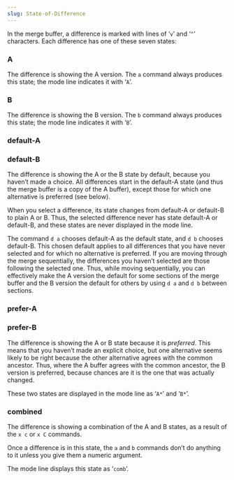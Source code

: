 ```yaml
---
slug: State-of-Difference
---
```


In the merge buffer, a difference is marked with lines of ‘`v`’ and ‘`^`’ characters. Each difference has one of these seven states:

### A

The difference is showing the A version. The `a` command always produces this state; the mode line indicates it with ‘`A`’.

### B

The difference is showing the B version. The `b` command always produces this state; the mode line indicates it with ‘`B`’.

### default-A

### default-B

The difference is showing the A or the B state by default, because you haven’t made a choice. All differences start in the default-A state (and thus the merge buffer is a copy of the A buffer), except those for which one alternative is preferred (see below).

When you select a difference, its state changes from default-A or default-B to plain A or B. Thus, the selected difference never has state default-A or default-B, and these states are never displayed in the mode line.

The command `d a` chooses default-A as the default state, and `d b` chooses default-B. This chosen default applies to all differences that you have never selected and for which no alternative is preferred. If you are moving through the merge sequentially, the differences you haven’t selected are those following the selected one. Thus, while moving sequentially, you can effectively make the A version the default for some sections of the merge buffer and the B version the default for others by using `d a` and `d b` between sections.

### prefer-A

### prefer-B

The difference is showing the A or B state because it is *preferred*. This means that you haven’t made an explicit choice, but one alternative seems likely to be right because the other alternative agrees with the common ancestor. Thus, where the A buffer agrees with the common ancestor, the B version is preferred, because chances are it is the one that was actually changed.

These two states are displayed in the mode line as ‘`A*`’ and ‘`B*`’.

### combined

The difference is showing a combination of the A and B states, as a result of the `x c` or `x C` commands.

Once a difference is in this state, the `a` and `b` commands don’t do anything to it unless you give them a numeric argument.

The mode line displays this state as ‘`comb`’.
